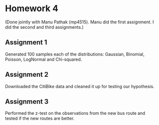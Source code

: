 # Homework 4
(Done jointly with Manu Pathak (mp4515). Manu did the first assignment. I did the second and third assignments.)

## Assignment 1
Generated 100 samples each of the distributions: Gaussian, Binomial, Poisson, LogNormal and Chi-squared. 

## Assignment 2
Downloaded the CitiBike data and cleaned it up for testing our hypothesis.

## Assignment 3
Performed the z-test on the observations from the new bus route and tested if the new routes are better.
